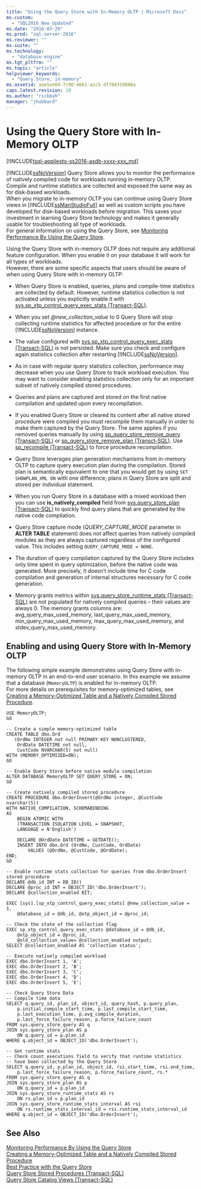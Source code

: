 ```yaml
---
title: "Using the Query Store with In-Memory OLTP | Microsoft Docs"
ms.custom: 
  - "SQL2016_New_Updated"
ms.date: "2016-03-29"
ms.prod: "sql-server-2016"
ms.reviewer: ""
ms.suite: ""
ms.technology: 
  - "database-engine"
ms.tgt_pltfrm: ""
ms.topic: "article"
helpviewer_keywords: 
  - "Query Store, in-memory"
ms.assetid: aae5ae6d-7c90-4661-a1c5-df704319888a
caps.latest.revision: 10
ms.author: "rickbyh"
manager: "jhubbard"
---
```

# Using the Query Store with In-Memory OLTP
[!INCLUDE[tsql-appliesto-ss2016-asdb-xxxx-xxx_md](../../relational-databases/data-compression/includes/tsql-appliesto-ss2016-asdb-xxxx-xxx-md.md)]

  [!INCLUDE[ssNoVersion](../../advanced-analytics/r-services/includes/ssnoversion-md.md)] Query Store allows you to monitor the performance of natively compiled code for workloads running in-memory OLTP.  
Compile and runtime statistics are collected and exposed the same way as for disk-based workloads.   
When you migrate to in-memory OLTP you can continue using Query Store views in [!INCLUDE[ssManStudioFull](../../advanced-analytics/r-services/includes/ssmanstudiofull-md.md)] as well as custom scripts you have developed for disk-based workloads before migration. This saves your investment in learning Query Store technology and makes it generally usable for troubleshooting all type of workloads.  
For general information on using the Query Store, see [Monitoring Performance By Using the Query Store](../../relational-databases/performance/monitoring-performance-by-using-the-query-store.md).  
  
 Using the Query Store with in-memory OLTP does not require any additional feature configuration. When you enable it on your database it will work for all types of workloads.   
However, there are some specific aspects that users should be aware of when using Query Store with in-memory OLTP:  
  
-   When Query Store is enabled, queries, plans and compile-time statistics are collected by default. However, runtime statistics collection is not activated unless you explicitly enable it with  [sys.sp_xtp_control_query_exec_stats &#40;Transact-SQL&#41;](../../relational-databases/reference/system-stored-procedures/sys.sp-xtp-control-query-exec-stats-transact-sql.md).  
  
-   When you set *@new_collection_value* to 0 Query Store will stop collecting runtime statistics for affected procedure or for the entire [!INCLUDE[ssNoVersion](../../advanced-analytics/r-services/includes/ssnoversion-md.md)] instance.  
  
-   The value configured with [sys.sp_xtp_control_query_exec_stats &#40;Transact-SQL&#41;](../../relational-databases/reference/system-stored-procedures/sys.sp-xtp-control-query-exec-stats-transact-sql.md) is not persisted. Make sure you check and configure again statistics collection after restarting [!INCLUDE[ssNoVersion](../../advanced-analytics/r-services/includes/ssnoversion-md.md)].  
  
-   As in case with regular query statistics collection, performance may decrease when you use Query Store to track workload execution. You may want to consider enabling statistics collection only for an important subset of natively compiled stored procedures.  
  
-   Queries and plans are captured and stored on the first native compilation and updated upon every recompilation.  
  
-   If you enabled Query Store or cleared its content after all native stored procedure were compiled you must recompile them manually in order to make them captured by the Query Store. The same applies if you removed queries manually by using [sp_query_store_remove_query &#40;Transact-SQL&#41;](../../relational-databases/reference/system-stored-procedures/sp-query-store-remove-query-transact-sql.md) or [sp_query_store_remove_plan &#40;Transct-SQL&#41;](../../relational-databases/reference/system-stored-procedures/sp-query-store-remove-plan-transct-sql.md). Use [sp_recompile &#40;Transact-SQL&#41;](../../relational-databases/reference/system-stored-procedures/sp-recompile-transact-sql.md) to force procedure recompilation.  
  
-   Query Store leverages plan generation mechanisms from in-memory OLTP to capture query execution plan during the compilation. Stored plan is semantically equivalent to one that you would get by using `SET SHOWPLAN_XML ON` with one difference; plans in Query Store are split and stored per individual statement.  
    
-   When you run Query Store in a database with a mixed workload then you can use **is_natively_compiled** field from [sys.query_store_plan &#40;Transact-SQL&#41;](../../relational-databases/reference/system-catalog-views/sys.query-store-plan-transact-sql.md) to quickly find query plans that are generated by the native code compilation.  
  
-   Query Store capture mode (*QUERY_CAPTURE_MODE* parameter in **ALTER TABLE** statement) does not affect queries from natively compiled modules as they are always captured regardless of the configured value. This includes setting `QUERY_CAPTURE_MODE = NONE`.  
  
-   The duration of query compilation captured by the Query Store includes only time spent in query optimization, before the native code was generated. More precisely, it doesn’t include time for C code compilation and generation of internal structures necessary for C code generation.  
  
-   Memory grants metrics within [sys.query_store_runtime_stats &#40;Transact-SQL&#41;](../../relational-databases/reference/system-catalog-views/sys.query-store-runtime-stats-transact-sql.md) are not populated for natively compiled queries – their values are always 0. The memory grants columns are: avg_query_max_used_memory, last_query_max_used_memory, min_query_max_used_memory, max_query_max_used_memory, and stdev_query_max_used_memory.  
  
## Enabling and using Query Store with In-Memory OLTP  
 The following simple example  demonstrates using Query Store with in-memory OLTP in an end-to-end user scenario. In this example we assume that a  database (`MemoryOLTP`) is enabled for in-memory OLTP.  
    For more details on prerequisites for memory-optimized tables, see [Creating a Memory-Optimized Table and a Natively Compiled Stored Procedure](../../relational-databases/in-memory-oltp/creating-a-memory-optimized-table-and-a-natively-compiled-stored-procedure.md).  
  
```  
USE MemoryOLTP;  
GO  
  
-- Create a simple memory-optimized table   
CREATE TABLE dbo.Ord  
   (OrdNo INTEGER not null PRIMARY KEY NONCLUSTERED,   
    OrdDate DATETIME not null,   
    CustCode NVARCHAR(5) not null)   
WITH (MEMORY_OPTIMIZED=ON);  
GO  
  
-- Enable Query Store before native module compilation  
ALTER DATABASE MemoryOLTP SET QUERY_STORE = ON;  
GO  
  
-- Create natively compiled stored procedure  
CREATE PROCEDURE dbo.OrderInsert(@OrdNo integer, @CustCode nvarchar(5))  
WITH NATIVE_COMPILATION, SCHEMABINDING  
AS   
    BEGIN ATOMIC WITH  
    (TRANSACTION ISOLATION LEVEL = SNAPSHOT,  
    LANGUAGE = N'English')  
  
    DECLARE @OrdDate DATETIME = GETDATE();  
    INSERT INTO dbo.Ord (OrdNo, CustCode, OrdDate)   
        VALUES (@OrdNo, @CustCode, @OrdDate);  
END;  
GO  
  
-- Enable runtime stats collection for queries from dbo.OrderInsert stored procedure  
DECLARE @db_id INT = DB_ID()  
DECLARE @proc_id INT = OBJECT_ID('dbo.OrderInsert');  
DECLARE @collection_enabled BIT;  
  
EXEC [sys].[sp_xtp_control_query_exec_stats] @new_collection_value = 1,   
    @database_id = @db_id, @xtp_object_id = @proc_id;  
  
-- Check the state of the collection flag  
EXEC sp_xtp_control_query_exec_stats @database_id = @db_id,   
    @xtp_object_id = @proc_id,   
    @old_collection_value= @collection_enabled output;  
SELECT @collection_enabled AS 'collection status';  
  
-- Execute natively compiled workload  
EXEC dbo.OrderInsert 1, 'A';  
EXEC dbo.OrderInsert 2, 'B';  
EXEC dbo.OrderInsert 3, 'C';  
EXEC dbo.OrderInsert 4, 'D';  
EXEC dbo.OrderInsert 5, 'E';  
  
-- Check Query Store Data  
-- Compile time data  
SELECT q.query_id, plan_id, object_id, query_hash, p.query_plan,  
    p.initial_compile_start_time, p.last_compile_start_time,   
    p.last_execution_time, p.avg_compile_duration,  
    p.last_force_failure_reason, p.force_failure_count  
FROM sys.query_store_query AS q  
JOIN sys.query_store_plan AS p   
    ON q.query_id = p.plan_id  
WHERE q.object_id = OBJECT_ID('dbo.OrderInsert');  
  
-- Get runtime stats  
-- Check count_executions field to verify that runtime statistics   
-- have been collected by the Query Store  
SELECT q.query_id, p.plan_id, object_id, rsi.start_time, rsi.end_time,    
    p.last_force_failure_reason, p.force_failure_count, rs.*  
FROM sys.query_store_query AS q  
JOIN sys.query_store_plan AS p   
    ON q.query_id = p.plan_id  
JOIN sys.query_store_runtime_stats AS rs   
    ON rs.plan_id = p.plan_id  
JOIN sys.query_store_runtime_stats_interval AS rsi   
    ON rs.runtime_stats_interval_id = rsi.runtime_stats_interval_id  
WHERE q.object_id = OBJECT_ID('dbo.OrderInsert');  
```  
  
## See Also  
 [Monitoring Performance By Using the Query Store](../../relational-databases/performance/monitoring-performance-by-using-the-query-store.md)   
 [Creating a Memory-Optimized Table and a Natively Compiled Stored Procedure](../../relational-databases/in-memory-oltp/creating-a-memory-optimized-table-and-a-natively-compiled-stored-procedure.md)   
 [Best Practice with the Query Store](../../relational-databases/performance/best-practice-with-the-query-store.md)   
 [Query Store Stored Procedures &#40;Transact-SQL&#41;](../../relational-databases/reference/system-stored-procedures/query-store-stored-procedures-transact-sql.md)   
 [Query Store Catalog Views &#40;Transact-SQL&#41;](../../relational-databases/reference/system-catalog-views/query-store-catalog-views-transact-sql.md)  
  
  
